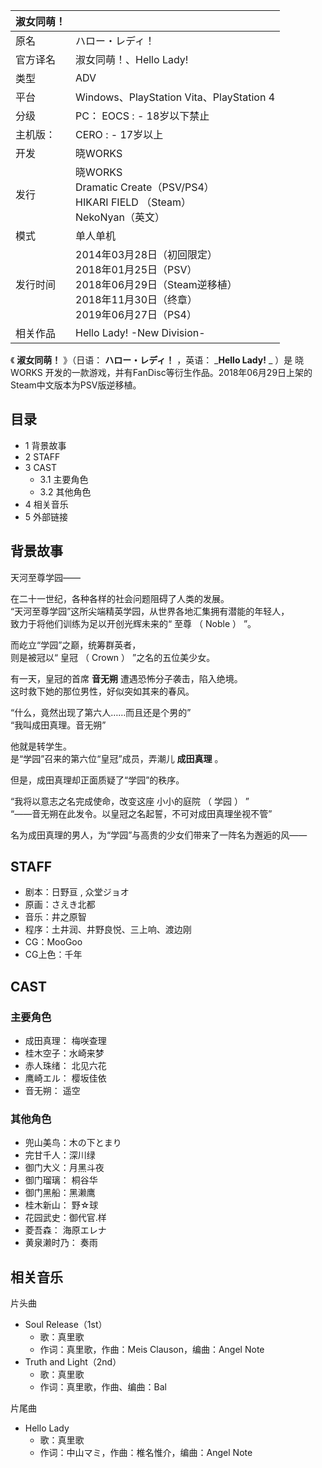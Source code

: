 |  淑女同萌！  ||
|---|---|
|原名  |  ハロー・レディ！   |
|官方译名  |  淑女同萌！、Hello Lady!   |
|类型  |  ADV   |
|平台  |  Windows、PlayStation Vita、PlayStation 4   |
|分级  |  PC：    EOCS  :    \- 18岁以下禁止|
|主机版：  |  CERO  :    \- 17岁以上|
|开发  |  晓WORKS   |
|发行  |  晓WORKS   <br>Dramatic Create（PSV/PS4）  <br>HIKARI FIELD  （Steam）  <br>NekoNyan（英文）  |
|模式  |  单人单机   |
|发行时间  |  2014年03月28日（初回限定）   <br>2018年01月25日（PSV）  <br>2018年06月29日（Steam逆移植）  <br>2018年11月30日（终章）  <br>2019年06月27日（PS4）  |
|相关作品  |  Hello Lady! -New Division-   |
  
《 **淑女同萌！** 》（日语：  **ハロー・レディ！** ，英语：  _**Hello Lady!** _ ）是  晓WORKS
开发的一款游戏，并有FanDisc等衍生作品。2018年06月29日上架的Steam中文版本为PSV版逆移植。

##  目录

  * 1  背景故事 
  * 2  STAFF 
  * 3  CAST 
    * 3.1  主要角色 
    * 3.2  其他角色 
  * 4  相关音乐 
  * 5  外部链接 

##  背景故事

天河至尊学园——  
  
在二十一世纪，各种各样的社会问题阻碍了人类的发展。  
“天河至尊学园”这所尖端精英学园，从世界各地汇集拥有潜能的年轻人，  
致力于将他们训练为足以开创光辉未来的“  至尊  （  Noble  ）  ”。  
  
而屹立“学园”之巅，统筹群英者，  
则是被冠以“  皇冠  （  Crown  ）  ”之名的五位美少女。  
  
有一天，皇冠的首席 **音无朔** 遭遇恐怖分子袭击，陷入绝境。  
这时救下她的那位男性，好似突如其来的春风。  
  
“什么，竟然出现了第六人……而且还是个男的”  
“我叫成田真理。音无朔”  
  
他就是转学生。  
是“学园”召来的第六位“皇冠”成员，弄潮儿 **成田真理** 。  
  
但是，成田真理却正面质疑了“学园”的秩序。  
  
“我将以意志之名完成使命，改变这座  小小的庭院  （  学园  ）  ”  
“——音无朔在此发令。以皇冠之名起誓，不可对成田真理坐视不管”  
  
名为成田真理的男人，为“学园”与高贵的少女们带来了一阵名为邂逅的风――

##  STAFF

  * 剧本：日野亘 , 众堂ジョオ 
  * 原画：さえき北都 
  * 音乐：井之原智 
  * 程序：土井润、井野良悦、三上响、渡边刚 
  * CG：MooGoo 
  * CG上色：千年 

##  CAST

###  主要角色

  * 成田真理：  梅咲查理 
  * 桂木空子：水崎来梦 
  * 赤人珠绪：  北见六花 
  * 鹰崎エル：  樱坂佳依 
  * 音无朔：  遥空 

###  其他角色

  * 兜山美鸟：木の下とまり 
  * 完甘千人：深川绿 
  * 御门大义：月黑斗夜 
  * 御门瑠璃：  桐谷华 
  * 御门黑船：黑濑鹰 
  * 桂木新山：  野☆球 
  * 花园武史：御代官.样 
  * 菱吾森：  海原エレナ 
  * 黄泉濑时乃：  奏雨 

##  相关音乐

片头曲

  * Soul Release（1st） 
    * 歌：真里歌 
    * 作词：真里歌，作曲：Meis Clauson，编曲：Angel Note 
  * Truth and Light（2nd） 
    * 歌：真里歌 
    * 作词：真里歌，作曲、编曲：Bal 

片尾曲

  * Hello Lady 
    * 歌：真里歌 
    * 作词：中山マミ，作曲：椎名惟介，编曲：Angel Note 